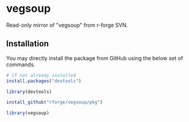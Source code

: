 vegsoup
========

Read-only mirror of "vegsoup" from r-forge SVN.

Installation
------------

You may directly install the package from GitHub using the below set of commands.

```R
# if not already installed
install.packages("devtools")

library(devtools)

install_github("rforge/vegsoup/pkg")

library(vegsoup)
```